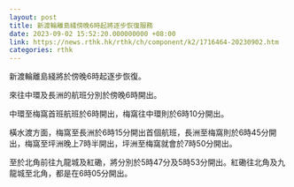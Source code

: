 ```yaml
---
layout: post
title: 新渡輪離島綫傍晚6時起將逐步恢復服務
date: 2023-09-02 15:52:20.000000000 +08:00
link: https://news.rthk.hk/rthk/ch/component/k2/1716464-20230902.htm
categories: rthk
---
```


新渡輪離島綫將於傍晚6時起逐步恢復。

來往中環及長洲的航班分別於傍晚6時開出。

中環至梅窩首班航班於6時開出，梅窩往中環則於6時10分開出。

橫水渡方面，梅窩至長洲於6時15分開出首個航班，長洲至梅窩則於6時45分開出，梅窩至坪洲晚上7時半開出，坪洲至梅窩就會於7時50分開出。

至於北角前往九龍城及紅磡，將分別於5時47分及5時53分開出。紅磡往北角及九龍城至北角，都是在6時05分開出。
